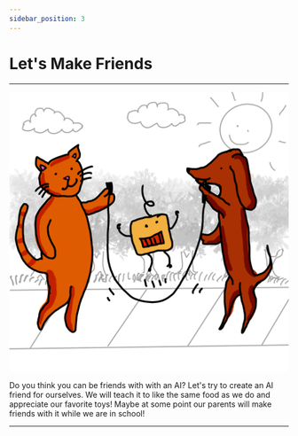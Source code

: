 ```yaml
---
sidebar_position: 3
---
```


# Let's Make Friends

---

![Let's Make Friends](./img/2.png)

Do you think you can be friends with with an AI? Let's try to create an AI friend for ourselves. We will teach it to like the same food as we do and appreciate our favorite toys! Maybe at some point our parents will make friends with it while we are in school! 

---